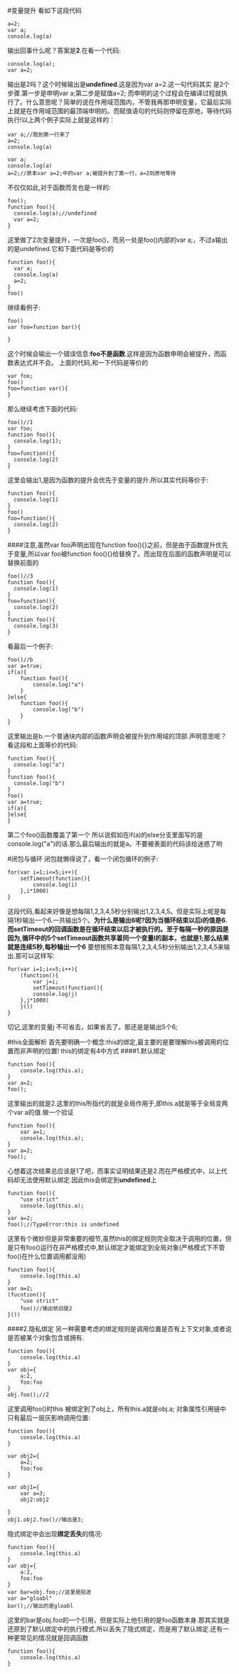
#变量提升
看如下这段代码
```
a=2;
var a;
console.log(a)
```
输出回事什么呢？答案是**2**.在看一个代码:
```
console.log(a);
var a=2;
```
输出是2吗？这个时候输出是**undefined**.这是因为var a=2.这一句代码其实 是2个步骤.第一步是申明var a;第二步是赋值a=2;
而申明的这个过程会在编译过程就执行了。什么意思呢？简单的说在作用域范围内，不管我再那申明变量，它最后实际上就是在作用域范围的最顶端申明的。而赋值语句的代码则停留在原地，等待代码执行!以上两个例子实际上就是这样的：
```
var a;//跑到第一行来了
a=2;
console.log(a)
```
```
var a;
console.log(a)
a=2;//原本var a=2;中的var a;被提升到了第一行，a=2则原地等待
```
不仅仅如此,对于函数而言也是一样的:
```
foo();
function foo(){
  console.log(a);//undefined
  var a=2;
}
```
这里做了2次变量提升，一次是foo()，而另一处是foo()内部的var a;，不过a输出的是undefined.它和下面代码是等价的
```
function foo(){
  var a;
  console.log(a)
  a=2;
}
foo()
```
继续看例子:
```
foo()
var foo=function bar(){

}
```
这个时候会输出一个错误信息:**foo不是函数**.这样是因为函数申明会被提升，而函数表达式并不会。
上面的代码,和一下代码是等价的
```
var foo;
foo()
foo=function var(){
}
```

那么继续考虑下面的代码:
```
foo()//1
var foo;
function foo(){
  console.log(1);
}
foo=function(){
  console.log(2)
}
```
这里会输出1,是因为函数的提升会优先于变量的提升.所以其实代码等价于:
```
function foo(){
  console.log(1)
}
foo()
foo=function(){
  console.log(2)
}
```
####注意,虽然var foo声明出现在function foo(){}之前，但是由于函数提升优先于变量,所以var foo被function foo(){}给替换了。而出现在后面的函数声明是可以替换前面的
```
foo()//3
function foo(){
  console.log(1)
}
foo=function(){
  console.log(2)
}
function foo(){
  console.log(3)
}

```
看最后一个例子:
```
foo()//b
var a=true;
if(a){
	function foo(){
		console.log("a")
	}
}else{
	function foo(){
		console.log("b")
	}
}
```
这里输出是b.一个普通块内部的函数声明会被提升到作用域的顶部.声明意思呢？看这段和上面等价的代码:
```
function foo(){
  console.log("a")
}
function foo(){
  console.log("b")
}
foo()
var a=true;
if(a){
}else{
}
```
第二个foo()函数覆盖了第一个
所以说假如在if(a)的else分支里面写的是console.log("a")的话.那么最后输出的就是a。不要被表面的代码该给迷惑了哟

#闭包与循环
闭包就懒得说了，看一个闭包循环的例子:
```
for(var i=1;i<=5;i++){
	setTimeout(function(){
		console.log(i)
	},i*1000)
}
```
这段代码,看起来好像是想每隔1,2,3,4,5秒分别输出1,2,3,4,5。但是实际上呢是每隔1秒输出一个6.一共输出5个。**为什么是输出6呢?因为当循环结束以后i的值是6.而setTimeout的回调函数是在循环结束以后才被执行的。至于每隔一秒的原因是因为,循环中的5个setTimeout函数共享着同一个变量I的副本，也就是1;那么结果就是连续5秒,每秒输出一个6**
要想按照本意每隔1,2,3,4,5秒分别输出1,2,3,4,5来输出.那可以这样写:
```
for(var i=1;i<=5;i++){
	(function(){
		var j=i;
		setTimeout(function(){
		console.log(j)
	},j*1000)
	}())
}
```
切记,这里的变量j 不可省去，如果省去了。那还是是输出5个6;

#this全面解析
首先要明确一个概念:this的绑定,最主要的是要理解this被调用的位置而非声明的位置!
this的绑定有4中方式
####1.默认绑定
```
function foo(){
	console.log(this.a);
}
var a=2;
foo();

```
这里输出的就是2.这里的this所指代的就是全局作用于,即this.a就是等于全局变两个var a的值.做一个验证
```
function foo(){
	var a=1;
	console.log(this.a);
}
var a=2;
foo();

```
心想着这次结果总应该是1了吧，而事实证明结果还是2.而在严格模式中，以上代码却无法使用默认绑定.因此this会绑定到**undefined**上
```
function foo(){
	"use strict"
	console.log(this.a);
}
var a=2;
foo();//TypeError:this is undefined
```
这里有个微妙但是非常重要的细节,虽然this的绑定规则完全取决于调用的位置，但是只有foo()运行在非严格模式中,默认绑定才能绑定到全局对象(严格模式下不管foo()在什么位置调用都没用)
```
function foo(){
	console.log(this.a)
}
var a=2;
(fucntion(){
	"use strict"
	foo()//输出依旧是2
}())
```

####2.隐私绑定
另一种需要考虑的绑定规则是调用位置是否有上下文对象,或者说是否被某个对象包含或拥有.
```
function foo(){
	console.log(this.a)
}
var obj={
	a:2,
	foo:foo
}
obj.foo();//2
```
这里调用foo()时this 被绑定到了obj上，所有this.a就是obj.a;
对象属性引用链中只有最后一层灰影响调用位置:
```
function foo(){
	console.log(this.a)
}

var obj2={
	a=2;
	foo:foo
}

var obj1={
	var a=3;
	obj2:obj2
	
}
obj1.obj2.foo()//输出是3;
```
隐式绑定中会出现**绑定丢失**的情况:
```
function foo(){
	console.log(this.a)
}
var obj={
	a:2,
	foo:foo
}
var bar=obj.foo;//这里是陷进
var a="gloabl"
bar();//输出的是gloabl
```
这里的bar是obj.foo的一个引用，但是实际上他引用的是foo函数本身.那其实就是还原到了默认绑定中的执行模式.所以丢失了隐式绑定，而是用了默认绑定.还有一种更常见的情况就是回调函数
```
function foo(){
	console.log(this.a)
}
```

